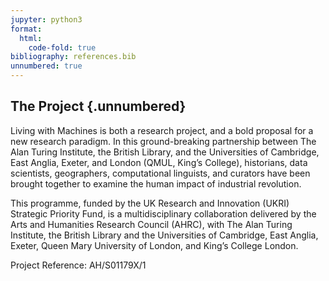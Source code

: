 ```yaml
---
jupyter: python3
format:
  html:
    code-fold: true
bibliography: references.bib
unnumbered: true
---
```


## The Project {.unnumbered}

<!-- From https://livingwithmachines.ac.uk/about: -->

Living with Machines is both a research project, and a bold proposal for a new research paradigm. In this ground-breaking partnership between The Alan Turing Institute, the British Library, and the Universities of Cambridge, East Anglia, Exeter, and London (QMUL, King’s College), historians, data scientists, geographers, computational linguists, and curators have been brought together to examine the human impact of industrial revolution.

This programme, funded by the UK Research and Innovation (UKRI) Strategic Priority Fund,  is a multidisciplinary collaboration delivered by the Arts and Humanities Research Council (AHRC), with The Alan Turing Institute, the British Library and the Universities of Cambridge, East Anglia, Exeter, Queen Mary University of London, and King’s College London.

Project Reference: AH/S01179X/1

